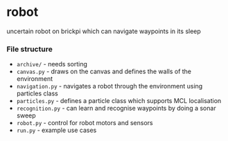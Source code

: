 # robot
uncertain robot on brickpi which can navigate waypoints in its sleep

### File structure
* `archive/` - needs sorting
* `canvas.py` - draws on the canvas and defines the walls of the environment
* `navigation.py` - navigates a robot through the environment using particles class
* `particles.py` - defines a particle class which supports MCL localisation
* `recognition.py` - can learn and recognise waypoints by doing a sonar sweep
* `robot.py` - control for robot motors and sensors
* `run.py` - example use cases

